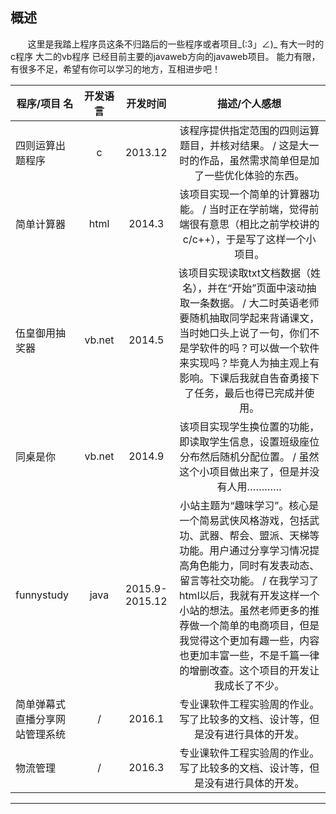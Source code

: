 ## 概述
 &#160;&#160;&#160;&#160; &#160;&#160;这里是我踏上程序员这条不归路后的一些程序或者项目\_(:3」∠)\_
有大一时的c程序 大二的vb程序 已经目前主要的javaweb方向的javaweb项目。
能力有限，有很多不足，希望有你可以学习的地方，互相进步吧！


| 程序/项目 名                      | 开发语言  | 开发时间          |描述/个人感想                                    |
| -----                             |:----:     | :----:            |:----:|
| 四则运算出题程序                  |   c       |   2013.12         |该程序提供指定范围的四则运算题目，并核对结果。 / 这是大一时的作品，虽然需求简单但是加了一些优化体验的东西。|
| 简单计算器                        |   html    |   2014.3          |该项目实现一个简单的计算器功能。 / 当时正在学前端，觉得前端很有意思（相比之前学校讲的c/c++），于是写了这样一个小项目。|
| 伍皇御用抽奖器                    |   vb.net  |   2014.5          |该项目实现读取txt文档数据（姓名），并在“开始”页面中滚动抽取一条数据。 / 大二时英语老师要随机抽取同学起来背诵课文，当时她口头上说了一句，你们不是学软件的吗？可以做一个软件来实现吗？毕竟人为抽主观上有影响。下课后我就自告奋勇接下了任务，最后也得已完成并使用。|
| 同桌是你                          |   vb.net  |   2014.9          |该项目实现学生换位置的功能，即读取学生信息，设置班级座位分布然后随机分配位置。 / 虽然这个小项目做出来了，但是并没有人用…………|
| funnystudy                        |   java    |   2015.9-2015.12  |小站主题为“趣味学习”。核心是一个简易武侠风格游戏，包括武功、武器、帮会、盟派、天梯等功能。用户通过分享学习情况提高角色能力，同时有发表动态、留言等社交功能。 / 在我学习了html以后，我就有开发这样一个小站的想法。虽然老师更多的推荐做一个简单的电商项目，但是我觉得这个更加有趣一些，内容也更加丰富一些，不是千篇一律的增删改查。这个项目的开发让我成长了不少。|
| 简单弹幕式直播分享网站管理系统    |   /       |   2016.1          |专业课软件工程实验周的作业。写了比较多的文档、设计等，但是没有进行具体的开发。|
| 物流管理                          |   /       |   2016.3          |专业课软件工程实验周的作业。写了比较多的文档、设计等，但是没有进行具体的开发。|
---------------------------------

